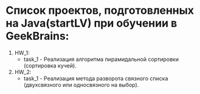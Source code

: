 # Список проектов, подготовленных на Java(startLV) при обучении в GeekBrains:
1. HW_1:
   - task_1 - Реализация алгоритма пирамидальной сортировки (сортировка кучей).
2. HW_2:
   - task_1 - Реализация метода разворота связного списка (двухсвязного или односвязного на выбор).
